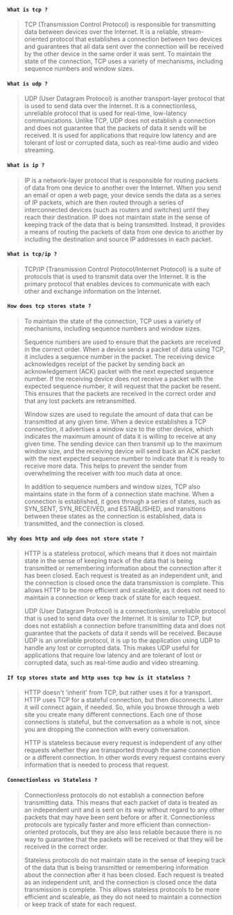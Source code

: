 #### **`What is tcp ?`**

> TCP (Transmission Control Protocol) is responsible for transmitting data between devices over the Internet. It is a reliable, stream-oriented protocol that establishes a connection between two devices and guarantees that all data sent over the connection will be received by the other device in the same order it was sent. To maintain the state of the connection, TCP uses a variety of mechanisms, including sequence numbers and window sizes.


#### **`What is udp ?`**
> UDP (User Datagram Protocol) is another transport-layer protocol that is used to send data over the Internet. It is a connectionless, unreliable protocol that is used for real-time, low-latency communications. Unlike TCP, UDP does not establish a connection and does not guarantee that the packets of data it sends will be received. It is used for applications that require low latency and are tolerant of lost or corrupted data, such as real-time audio and video streaming.


#### **`What is ip ?`**
> IP is a network-layer protocol that is responsible for routing packets of data from one device to another over the Internet. When you send an email or open a web page, your device sends the data as a series of IP packets, which are then routed through a series of interconnected devices (such as routers and switches) until they reach their destination. IP does not maintain state in the sense of keeping track of the data that is being transmitted. Instead, it provides a means of routing the packets of data from one device to another by including the destination and source IP addresses in each packet.


#### **`What is tcp/ip ?`**
> TCP/IP (Transmission Control Protocol/Internet Protocol) is a suite of protocols that is used to transmit data over the Internet. It is the primary protocol that enables devices to communicate with each other and exchange information on the Internet.


#### **`How does tcp stores state ?`**

> To maintain the state of the connection, TCP uses a variety of mechanisms, including sequence numbers and window sizes.
> 
> Sequence numbers are used to ensure that the packets are received in the correct order. When a device sends a packet of data using TCP, it includes a sequence number in the packet. The receiving device acknowledges receipt of the packet by sending back an acknowledgement (ACK) packet with the next expected sequence number. If the receiving device does not receive a packet with the expected sequence number, it will request that the packet be resent. This ensures that the packets are received in the correct order and that any lost packets are retransmitted.
>
> Window sizes are used to regulate the amount of data that can be transmitted at any given time. When a device establishes a TCP connection, it advertises a window size to the other device, which indicates the maximum amount of data it is willing to receive at any given time. The sending device can then transmit up to the maximum window size, and the receiving device will send back an ACK packet with the next expected sequence number to indicate that it is ready to receive more data. This helps to prevent the sender from overwhelming the receiver with too much data at once.
>
> In addition to sequence numbers and window sizes, TCP also maintains state in the form of a connection state machine. When a connection is established, it goes through a series of states, such as SYN_SENT, SYN_RECEIVED, and ESTABLISHED, and transitions between these states as the connection is established, data is transmitted, and the connection is closed.


#### **`Why does http and udp does not store state ?`**

> HTTP is a stateless protocol, which means that it does not maintain state in the sense of keeping track of the data that is being transmitted or remembering information about the connection after it has been closed. Each request is treated as an independent unit, and the connection is closed once the data transmission is complete. This allows HTTP to be more efficient and scaleable, as it does not need to maintain a connection or keep track of state for each request.
>
> UDP (User Datagram Protocol) is a connectionless, unreliable protocol that is used to send data over the Internet. It is similar to TCP, but does not establish a connection before transmitting data and does not guarantee that the packets of data it sends will be received. Because UDP is an unreliable protocol, it is up to the application using UDP to handle any lost or corrupted data. This makes UDP useful for applications that require low latency and are tolerant of lost or corrupted data, such as real-time audio and video streaming.


#### **`If tcp stores state and http uses tcp how is it stateless ?`**

> HTTP doesn't 'inherit' from TCP, but rather uses it for a transport. HTTP uses TCP for a stateful connection, but then disconnects. Later it will connect again, if needed. So, while you browse through a web site you create many different connections. Each one of those connections is stateful, but the conversation as a whole is not, since you are dropping the connection with every conversation.
>
> HTTP is stateless because every request is independent of any other requests whether they are transported through the same connection or a different connection. In other words every request contains every information that is needed to process that request.


#### **`Connectionless vs Stateless ?`**

> Connectionless protocols do not establish a connection before transmitting data. This means that each packet of data is treated as an independent unit and is sent on its way without regard to any other packets that may have been sent before or after it. Connectionless protocols are typically faster and more efficient than connection-oriented protocols, but they are also less reliable because there is no way to guarantee that the packets will be received or that they will be received in the correct order.
>
> Stateless protocols do not maintain state in the sense of keeping track of the data that is being transmitted or remembering information about the connection after it has been closed. Each request is treated as an independent unit, and the connection is closed once the data transmission is complete. This allows stateless protocols to be more efficient and scaleable, as they do not need to maintain a connection or keep track of state for each request.



